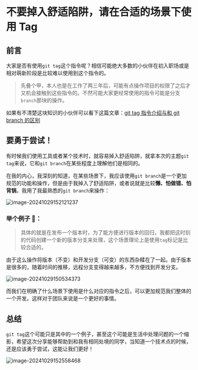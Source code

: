 # 不要掉入舒适陷阱，请在合适的场景下使用 Tag

## 前言

大家是否有使用`git tag`这个指令呢？相信可能绝大多数的小伙伴在初入职场或是相对萌新阶段是比较难以使用到这个指令的。

> 先叠个甲，本人也是在工作了两三年后，可能有点操作项目的权限了之后才又机会接触到这些指令的。不然可能大家更经常使用的指令可能是分支`branch`那块的操作。

如果有不清楚这块知识的小伙伴可以看下这篇文章：[git tag 指令介绍与和 git branch 的区别](https://blog.jimmyxuexue.top/job/Git/%E7%9F%A5%E8%AF%86%E7%82%B9.html#git-tag-%E7%9B%B8%E5%85%B3%E6%93%8D%E4%BD%9C)

## 要勇于尝试！

有时候我们使用工具或者某个技术时，就容易掉入舒适陷阱，就拿本次的主题`git tag`来说，它和`git branch`在某些程度上理解他们是相同的。

在我的内心，我深刻的知道，在某些场景下，我应该使用`git branch`是一个更加规范的功能和操作，但是由于我掉入了舒适陷阱，或者说就是比较**懒、怕做错、怕背锅**，我用了我最熟悉的`git branch`来操作：

![image-20241029152121237](https://image.jimmyxuexue.top/img/image-20241029152121237.png)

### 举个例子 🌰：

> 具体的就是在发布一个版本时，为了能方便进行版本的回归，我都把这时刻的代码创建一个新的版本分支来处理，这个场景理论上是使用`tag`标记是比较合适的。

由于这么操作将版本（不变）和开发分支（可变）的东西杂糅在了一起。由于版本是很多的，随着时间的推移，远程分支变得越来越多，不方便找到开发分支。

![image-20241029150534373](https://image.jimmyxuexue.top/img/image-20241029150534373.png)

而我们在明确了什么场景下使用是什么对应的指令之后，可以更加规范我们整体的一个开发。这样对于团队来说是一个更好的事情。

## 总结

`git tag`这个可能只是其中的一个例子，甚至这个可能是生活中处理问题的一个缩影，希望这次分享能够帮助到和我有相同处境的同学，当知道一个技术点的时候，还是应该勇于尝试，这能让我们更好！

![image-20241029152558468](https://image.jimmyxuexue.top/img/image-20241029152558468.png)
